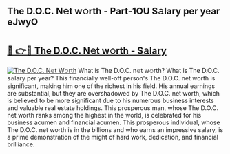 ## The D.O.C. N𝚎t w𝚘rth - Part-1OU S𝚊lary per year eJwyO

# <h2><a href="http://gc3yak9.nevu.top/?p=The+D.O.C.">🔗 👉🔴 The D.O.C. N𝚎t w𝚘rth - S𝚊lary</a></h2>

[![The D.O.C. N𝚎t W𝚘rth](https://i.imgur.com/Oavwk0R.jpeg)](http://gc3yak9.nevu.top/?p=The+D.O.C.)
What is The D.O.C. n𝚎t w𝚘rth? What is The D.O.C. s𝚊lary per year?
This financially well-off person's The D.O.C. net worth is significant, making him one of the richest in his field. His annual earnings are substantial, but they are overshadowed by The D.O.C. net worth, which is believed to be more significant due to his numerous business interests and valuable real estate holdings. This prosperous man, whose The D.O.C. net worth ranks among the highest in the world, is celebrated for his business acumen and financial acumen. This prosperous individual, whose The D.O.C. net worth is in the billions and who earns an impressive salary, is a prime demonstration of the might of hard work, dedication, and financial brilliance.
